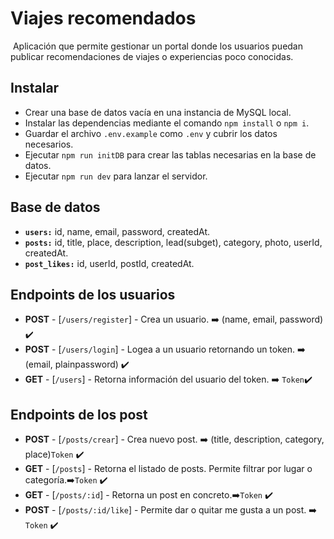 # Viajes recomendados

​
Aplicación que permite gestionar un portal donde los usuarios puedan publicar recomendaciones de viajes o experiencias poco conocidas.

## Instalar

-   Crear una base de datos vacía en una instancia de MySQL local.
    ​
-   Instalar las dependencias mediante el comando `npm install` o `npm i`.
    ​
-   Guardar el archivo `.env.example` como `.env` y cubrir los datos necesarios.
    ​
-   Ejecutar `npm run initDB` para crear las tablas necesarias en la base de datos.
    ​
-   Ejecutar `npm run dev` para lanzar el servidor.
    ​

## Base de datos

-   **`users:`** id, name, email, password, createdAt.
    ​
-   **`posts:`** id, title, place, description, lead(subget), category, photo, userId, createdAt.
    ​
-   **`post_likes:`** id, userId, postId, createdAt.

## Endpoints de los usuarios

-   **POST** - [`/users/register`] - Crea un usuario. ➡️ (name, email, password) ✔️
-   **POST** - [`/users/login`] - Logea a un usuario retornando un token. ➡️ (email, plainpassword) ✔️
-   **GET** - [`/users`] - Retorna información del usuario del token. ➡️ `Token`✔️

## Endpoints de los post

-   **POST** - [`/posts/crear`] - Crea nuevo post. ➡️ (title, description, category, place)`Token` ✔️
-   **GET** - [`/posts`] - Retorna el listado de posts. Permite filtrar por lugar o categoría.➡️`Token` ✔️
-   **GET** - [`/posts/:id`] - Retorna un post en concreto.➡️`Token` ✔️
-   **POST** - [`/posts/:id/like`] - Permite dar o quitar me gusta a un post. ➡️ `Token` ✔️
